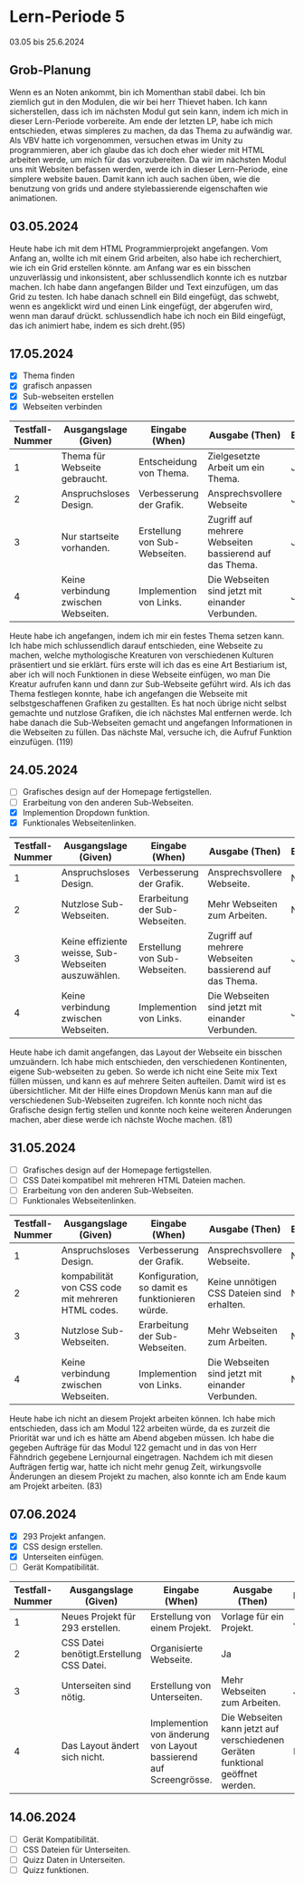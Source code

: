 # Lern-Periode 5
03.05 bis 25.6.2024

## Grob-Planung
Wenn es an Noten ankommt, bin ich Momenthan stabil dabei. Ich bin ziemlich gut in den Modulen, die wir bei herr Thievet haben. Ich kann sicherstellen, dass ich im nächsten Modul gut sein kann, indem ich mich in dieser Lern-Periode vorbereite.
Am ende der letzten LP, habe ich mich entschieden, etwas simpleres zu machen, da das Thema zu aufwändig war. Als VBV hatte ich vorgenommen, versuchen etwas im Unity zu programmieren, aber ich glaube das ich doch eher wieder mit HTML arbeiten werde, um mich für das vorzubereiten. 
Da wir im nächsten Modul uns mit Websiten befassen werden, werde ich in dieser Lern-Periode, eine simplere website bauen. Damit kann ich auch sachen üben, wie die benutzung von grids und andere stylebassierende eigenschaften wie animationen.

## 03.05.2024
Heute habe ich mit dem HTML Programmierprojekt angefangen. Vom Anfang an, wollte ich mit einem Grid arbeiten, also habe ich recherchiert, wie ich ein Grid erstellen könnte. am Anfang war es ein bisschen unzuverlässig und inkonsistent, aber schlussendlich konnte ich es nutzbar machen. Ich habe dann angefangen Bilder und Text einzufügen, um das Grid zu testen. Ich habe danach schnell ein Bild eingefügt, das schwebt, wenn es angeklickt wird und einen Link eingefügt, der abgerufen wird, wenn man darauf drückt. schlussendlich habe ich noch ein Bild eingefügt, das ich animiert habe, indem es sich dreht.(95)

## 17.05.2024
- [x] Thema finden
- [x] grafisch anpassen
- [x] Sub-webseiten erstellen
- [x] Webseiten verbinden

| Testfall-Nummer | Ausgangslage (Given) | Eingabe (When) | Ausgabe (Then) | Erfüllt? |
| --------------- | -------------------- | -------------- | -------------- | -------- |
| 1               |Thema für Webseite gebraucht.|Entscheidung von Thema.|Zielgesetzte Arbeit um ein Thema.|Ja|
| 2             |Anspruchsloses Design.|Verbesserung der Grafik.|Ansprechsvollere Webseite|Ja|
| 3               |Nur startseite vorhanden.|Erstellung von Sub-Webseiten.|Zugriff auf mehrere Webseiten bassierend auf das Thema.|Ja|
| 4             |Keine verbindung zwischen Webseiten.|Implemention von Links.|Die Webseiten sind jetzt mit einander Verbunden.|Ja|

Heute habe ich angefangen, indem ich mir ein festes Thema setzen kann. Ich habe mich schlussendlich darauf entschieden, eine Webseite zu machen, welche mythologische Kreaturen von verschiedenen Kulturen präsentiert und sie erklärt. fürs erste will ich das es eine Art Bestiarium ist, aber ich will noch Funktionen in diese Webseite einfügen, wo man Die Kreatur aufrufen kann und dann zur Sub-Webseite geführt wird. Als ich das Thema festlegen konnte, habe ich angefangen die Webseite mit selbstgeschaffenen Grafiken zu gestallten. Es hat noch übrige nicht selbst gemachte und nutzlose Grafiken, die ich nächstes Mal entfernen werde. Ich habe danach die Sub-Webseiten gemacht und angefangen Informationen in die Webseiten zu füllen. Das nächste Mal, versuche ich, die Aufruf Funktion einzufügen. (119)

## 24.05.2024
- [ ] Grafisches design auf der Homepage fertigstellen.
- [ ] Erarbeitung von den anderen Sub-Webseiten.
- [X] Implemention Dropdown funktion.
- [X] Funktionales Webseitenlinken.

| Testfall-Nummer | Ausgangslage (Given) | Eingabe (When) | Ausgabe (Then) | Erfüllt? |
| --------------- | -------------------- | -------------- | -------------- | -------- |
| 1               |Anspruchsloses Design.|Verbesserung der Grafik.|Ansprechsvollere Webseite.|Nein|
| 2             |Nutzlose Sub-Webseiten.|Erarbeitung der Sub-Webseiten.|Mehr Webseiten zum Arbeiten.|Nein|
| 3               |Keine effiziente weisse, Sub-Webseiten auszuwählen.|Erstellung von Sub-Webseiten.|Zugriff auf mehrere Webseiten bassierend auf das Thema.|Ja|
| 4             |Keine verbindung zwischen Webseiten.|Implemention von Links.|Die Webseiten sind jetzt mit einander Verbunden.|Ja|

Heute habe ich damit angefangen, das Layout der Webseite ein bisschen umzuändern. Ich habe mich entschieden, den verschiedenen Kontinenten, eigene Sub-webseiten zu geben. So werde ich nicht eine Seite mix Text füllen müssen, und kann es auf mehrere Seiten aufteilen. Damit wird ist es übersichtlicher. Mit der Hilfe eines Dropdown Menüs kann man auf die verschiedenen Sub-Webseiten zugreifen. Ich konnte noch nicht das Grafische design fertig stellen und konnte noch keine weiteren Änderungen machen, aber diese werde ich nächste Woche machen. (81)


## 31.05.2024
- [ ] Grafisches design auf der Homepage fertigstellen.
- [ ] CSS Datei kompatibel mit mehreren HTML Dateien machen.
- [ ] Erarbeitung von den anderen Sub-Webseiten.
- [ ] Funktionales Webseitenlinken.

| Testfall-Nummer | Ausgangslage (Given) | Eingabe (When) | Ausgabe (Then) | Erfüllt? |
| --------------- | -------------------- | -------------- | -------------- | -------- |
| 1               |Anspruchsloses Design.|Verbesserung der Grafik.|Ansprechsvollere Webseite.|Nein|
| 2             |kompabilität von CSS code mit mehreren HTML codes.|Konfiguration, so damit es funktionieren würde.|Keine unnötigen CSS Dateien sind erhalten.|Nein|
| 3             |Nutzlose Sub-Webseiten.|Erarbeitung der Sub-Webseiten.|Mehr Webseiten zum Arbeiten.|Nein|
| 4             |Keine verbindung zwischen Webseiten.|Implemention von Links.|Die Webseiten sind jetzt mit einander Verbunden.|Nein|

Heute habe ich nicht an diesem Projekt arbeiten können. Ich habe mich entschieden, dass ich am Modul 122 arbeiten würde, da es zurzeit die Priorität war und ich es hätte am Abend abgeben müssen. Ich habe die gegeben Aufträge für das Modul 122 gemacht und in das von Herr Fähndrich gegebene Lernjournal eingetragen. Nachdem ich mit diesen Aufträgen fertig war, hatte ich nicht mehr genug Zeit, wirkungsvolle Änderungen an diesem Projekt zu machen, also konnte ich am Ende kaum am Projekt arbeiten. (83)

## 07.06.2024

- [X] 293 Projekt anfangen.
- [X] CSS design erstellen.
- [X] Unterseiten einfügen.
- [ ] Gerät Kompatibilität.
      
| Testfall-Nummer | Ausgangslage (Given) | Eingabe (When) | Ausgabe (Then) | Erfüllt? |
| --------------- | -------------------- | -------------- | -------------- | -------- |
| 1               |Neues Projekt für 293 erstellen.|Erstellung von einem Projekt.|Vorlage für ein Projekt.|Ja|
| 2             |CSS Datei benötigt.Erstellung CSS Datei.|Organisierte Webseite.|Ja|
| 3             |Unterseiten sind nötig.|Erstellung von Unterseiten.|Mehr Webseiten zum Arbeiten.|Ja|
| 4             |Das Layout ändert sich nicht.|Implemention von änderung von Layout bassierend auf Screengrösse.|Die Webseiten kann jetzt auf verschiedenen Geräten funktional geöffnet werden.|Nein|

## 14.06.2024

- [ ] Gerät Kompatibilität.
- [ ] CSS Dateien für Unterseiten.
- [ ] Quizz Daten in Unterseiten.
- [ ] Quizz funktionen.
